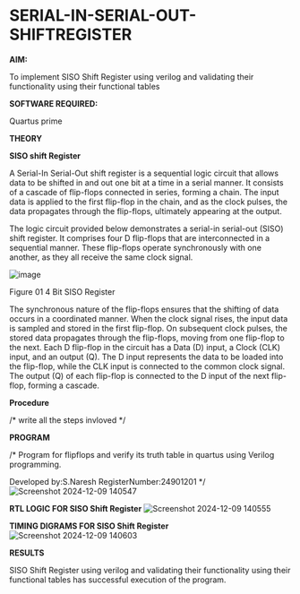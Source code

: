 # SERIAL-IN-SERIAL-OUT-SHIFTREGISTER

**AIM:**

To implement  SISO Shift Register using verilog and validating their functionality using their functional tables

**SOFTWARE REQUIRED:**

Quartus prime

**THEORY**

**SISO shift Register**

A Serial-In Serial-Out shift register is a sequential logic circuit that allows data to be shifted in and out one bit at a time in a serial manner. It consists of a cascade of flip-flops connected in series, forming a chain. The input data is applied to the first flip-flop in the chain, and as the clock pulses, the data propagates through the flip-flops, ultimately appearing at the output.

The logic circuit provided below demonstrates a serial-in serial-out (SISO) shift register. It comprises four D flip-flops that are interconnected in a sequential manner. These flip-flops operate synchronously with one another, as they all receive the same clock signal.

![image](https://github.com/naavaneetha/SERIAL-IN-SERIAL-OUT-SHIFTREGISTER/assets/154305477/e81c4072-37f9-46c6-8145-566764b74c3a)

Figure 01 4 Bit SISO Register

The synchronous nature of the flip-flops ensures that the shifting of data occurs in a coordinated manner. When the clock signal rises, the input data is sampled and stored in the first flip-flop. On subsequent clock pulses, the stored data propagates through the flip-flops, moving from one flip-flop to the next.
Each D flip-flop in the circuit has a Data (D) input, a Clock (CLK) input, and an output (Q). The D input represents the data to be loaded into the flip-flop, while the CLK input is connected to the common clock signal. The output (Q) of each flip-flop is connected to the D input of the next flip-flop, forming a cascade.

**Procedure**

/* write all the steps invloved */

**PROGRAM**

/* Program for flipflops and verify its truth table in quartus using Verilog programming.

Developed by:S.Naresh RegisterNumber:24901201
*/
![Screenshot 2024-12-09 140547](https://github.com/user-attachments/assets/0e1f13b5-e08e-443c-9030-56fd08b9b48a)


**RTL LOGIC FOR SISO Shift Register**
![Screenshot 2024-12-09 140555](https://github.com/user-attachments/assets/a3154922-c4c2-45e5-98f0-eeb3e9479c5b)

**TIMING DIGRAMS FOR SISO Shift Register**
![Screenshot 2024-12-09 140603](https://github.com/user-attachments/assets/e909948e-da88-4329-b262-b79a9926b88a)


**RESULTS**

SISO Shift Register using verilog and validating their functionality using their functional tables has successful execution of the program.
